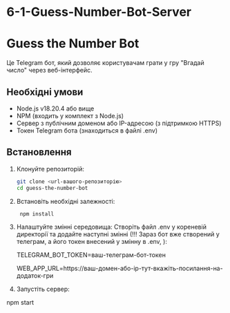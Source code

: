 # 6-1-Guess-Number-Bot-Server

# Guess the Number Bot

Це Telegram бот, який дозволяє користувачам грати у гру "Вгадай число" через веб-інтерфейс.

## Необхідні умови
- Node.js v18.20.4 або вище
- NPM (входить у комплект з Node.js)
- Сервер з публічним доменом або IP-адресою (з підтримкою HTTPS)
- Токен Telegram бота (знаходиться в файлі .env)

## Встановлення

1. Клонуйте репозиторій:
   ```bash
   git clone <url-вашого-репозиторію>
   cd guess-the-number-bot

2. Встановіть необхідні залежності:
   ```bash
    npm install

3. Налаштуйте змінні середовища: Створіть файл .env у кореневій директорії та додайте наступні змінні (!!! Зараз бот вже створений у телеграм, а його токен внесений у змінну в .env,  ):

    TELEGRAM_BOT_TOKEN=ваш-телеграм-бот-токен

    WEB_APP_URL=https://ваш-домен-або-ip-тут-вкажіть-посилання-на-додаток-гри

4. Запустіть сервер:

npm start

